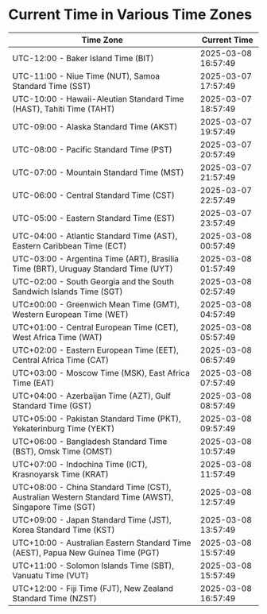 # Current Time in Various Time Zones

| Time Zone | Current Time |
|-----------|--------------|
| UTC-12:00 - Baker Island Time (BIT) | 2025-03-08 16:57:49 |
| UTC-11:00 - Niue Time (NUT), Samoa Standard Time (SST) | 2025-03-07 17:57:49 |
| UTC-10:00 - Hawaii-Aleutian Standard Time (HAST), Tahiti Time (TAHT) | 2025-03-07 18:57:49 |
| UTC-09:00 - Alaska Standard Time (AKST) | 2025-03-07 19:57:49 |
| UTC-08:00 - Pacific Standard Time (PST) | 2025-03-07 20:57:49 |
| UTC-07:00 - Mountain Standard Time (MST) | 2025-03-07 21:57:49 |
| UTC-06:00 - Central Standard Time (CST) | 2025-03-07 22:57:49 |
| UTC-05:00 - Eastern Standard Time (EST) | 2025-03-07 23:57:49 |
| UTC-04:00 - Atlantic Standard Time (AST), Eastern Caribbean Time (ECT) | 2025-03-08 00:57:49 |
| UTC-03:00 - Argentina Time (ART), Brasília Time (BRT), Uruguay Standard Time (UYT) | 2025-03-08 01:57:49 |
| UTC-02:00 - South Georgia and the South Sandwich Islands Time (SGT) | 2025-03-08 02:57:49 |
| UTC±00:00 - Greenwich Mean Time (GMT), Western European Time (WET) | 2025-03-08 04:57:49 |
| UTC+01:00 - Central European Time (CET), West Africa Time (WAT) | 2025-03-08 05:57:49 |
| UTC+02:00 - Eastern European Time (EET), Central Africa Time (CAT) | 2025-03-08 06:57:49 |
| UTC+03:00 - Moscow Time (MSK), East Africa Time (EAT) | 2025-03-08 07:57:49 |
| UTC+04:00 - Azerbaijan Time (AZT), Gulf Standard Time (GST) | 2025-03-08 08:57:49 |
| UTC+05:00 - Pakistan Standard Time (PKT), Yekaterinburg Time (YEKT) | 2025-03-08 09:57:49 |
| UTC+06:00 - Bangladesh Standard Time (BST), Omsk Time (OMST) | 2025-03-08 10:57:49 |
| UTC+07:00 - Indochina Time (ICT), Krasnoyarsk Time (KRAT) | 2025-03-08 11:57:49 |
| UTC+08:00 - China Standard Time (CST), Australian Western Standard Time (AWST), Singapore Time (SGT) | 2025-03-08 12:57:49 |
| UTC+09:00 - Japan Standard Time (JST), Korea Standard Time (KST) | 2025-03-08 13:57:49 |
| UTC+10:00 - Australian Eastern Standard Time (AEST), Papua New Guinea Time (PGT) | 2025-03-08 15:57:49 |
| UTC+11:00 - Solomon Islands Time (SBT), Vanuatu Time (VUT) | 2025-03-08 15:57:49 |
| UTC+12:00 - Fiji Time (FJT), New Zealand Standard Time (NZST) | 2025-03-08 16:57:49 |
